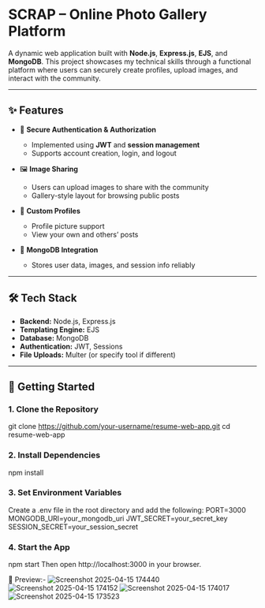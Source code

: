 # SCRAP – Online Photo Gallery Platform

A dynamic web application built with **Node.js**, **Express.js**, **EJS**, and **MongoDB**. This project showcases my technical skills through a functional platform where users can securely create profiles, upload images, and interact with the community.

---

## ✨ Features

- 🔐 **Secure Authentication & Authorization**  
  - Implemented using **JWT** and **session management**  
  - Supports account creation, login, and logout

- 🖼️ **Image Sharing**  
  - Users can upload images to share with the community  
  - Gallery-style layout for browsing public posts

- 👤 **Custom Profiles**  
  - Profile picture support  
  - View your own and others’ posts

- 💾 **MongoDB Integration**  
  - Stores user data, images, and session info reliably

---

## 🛠️ Tech Stack

- **Backend:** Node.js, Express.js  
- **Templating Engine:** EJS  
- **Database:** MongoDB  
- **Authentication:** JWT, Sessions  
- **File Uploads:** Multer (or specify tool if different)

---

## 🚀 Getting Started

### 1. Clone the Repository
git clone https://github.com/your-username/resume-web-app.git
cd resume-web-app

 ### 2. Install Dependencies
npm install

 ### 3. Set Environment Variables
Create a .env file in the root directory and add the following:
PORT=3000
MONGODB_URI=your_mongodb_uri
JWT_SECRET=your_secret_key
SESSION_SECRET=your_session_secret

### 4. Start the App
npm start
Then open http://localhost:3000 in your browser.

📸 Preview:-
![Screenshot 2025-04-15 174440](https://github.com/user-attachments/assets/e5bb6669-77e9-4f58-9e84-814e91df0bef)
![Screenshot 2025-04-15 174152](https://github.com/user-attachments/assets/41eae1f0-a467-4756-81eb-a65c16ff19de)
![Screenshot 2025-04-15 174017](https://github.com/user-attachments/assets/1f68dbce-7717-49aa-9ba7-055ede7481f9)
![Screenshot 2025-04-15 173523](https://github.com/user-attachments/assets/e1961954-f9b2-4f5f-9b95-209b269642d7)

